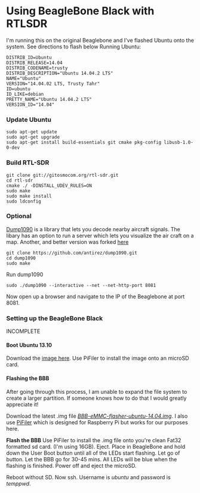 # Using BeagleBone Black with RTLSDR

I'm running this on the original Beaglebone and I've flashed Ubuntu onto the system.  See directions to flash below
Running Ubuntu:

```
DISTRIB_ID=Ubuntu
DISTRIB_RELEASE=14.04
DISTRIB_CODENAME=trusty
DISTRIB_DESCRIPTION="Ubuntu 14.04.2 LTS"
NAME="Ubuntu"
VERSION="14.04.02 LTS, Trusty Tahr"
ID=ubuntu
ID_LIKE=debian
PRETTY_NAME="Ubuntu 14.04.2 LTS"
VERSION_ID="14.04"
```

### Update Ubuntu

```shell
sudo apt-get update
sudo apt-get upgrade
sudo apt-get install build-essentials git cmake pkg-config libusb-1.0-0-dev
```

### Build RTL-SDR 

```shell
git clone git://gitosmocom.org/rtl-sdr.git
cd rtl-sdr 
cmake ./ -DINSTALL_UDEV_RULES=ON
sudo make
sudo make install
sudo ldconfig
```

### Optional

[Dump1090](https://github.com/antirez/dump1090) is a library that lets you decode nearby aircraft signals.  The libary has an option to run a server which lets you visualize the air craft on a map.  Another, and better version was forked [here](https://github.com/MalcolmRobb/dump1090)

```shell
git clone https://github.com/antirez/dump1090.git
cd dump1090
sudo make
```

Run dump1090

```shell
sudo ./dump1090 --interactive --net --net-http-port 8081
```

Now open up a browser and navigate to the IP of the Beaglebone at port 8081.

### Setting up the BeagleBone Black
INCOMPLETE

#### Boot Ubuntu 13.10
Download the [image here](http://s3.armhf.com/debian/saucy/bone/ubuntu-saucy-13.10-armhf-3.8.13-bone30.img.xz).  Use PiFiler to install the image onto an microSD card.  

#### Flashing the BBB
After going through this process, I am unable to expand the file system to create a larger partition.  If someone knows how to do that I would greatly appreciate it!

Download the latest .img file [*BBB-eMMC-flasher-ubuntu-14.04.img*](https://rcn-ee.com/rootfs/2015-07-08/flasher/BBB-eMMC-flasher-ubuntu-14.04.2-console-armhf-2015-07-08-2gb.img.xz).  I also use [PiFiler](http://ivanx.com/raspberrypi/) which is designed for Raspberry Pi but works for our purposes here.

**Flash the BBB**
Use PiFiler to install the .img file onto you're clean Fat32 formatted sd card.  (I'm using 16GB).  Eject.  Place in BeagleBone and hold down the User Boot button until all of the LEDs start flashing.  Let go of button.  Let the BBB go for 30-45 mins.  All LEDs will be blue when the flashing is finished. Power off and eject the microSD. 

Reboot without SD.  Now ssh.  Username is *ubuntu* and password is *temppwd*.





